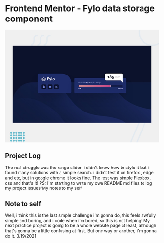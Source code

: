 # Frontend Mentor - Fylo data storage component

![Design preview for the Fylo data storage component coding challenge](./design/desktop-preview.jpg)

## Project Log
The real struggle was the range slider! i didn't know how to style it but i found many solutions with a simple search. i didn't test it on firefox , edge and etc, but in google chrome it looks fine.
The rest was simple Flexbox, css and that's it!
PS: I'm starting to write my own README.md files to log my project issues/My notes to my self.
## Note to self
Well, i think this is the last simple challenge i'm gonna do, this feels awfully simple and boring, and i code when i'm bored, so this is not helping!
My next practice project is going to be a whole website page at least, although that's gonna be a little confusing at first. But one way or another, i'm gonna do it.
3/19/2021